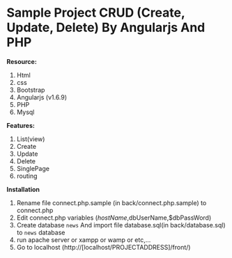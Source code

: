 # Sample Project CRUD (Create, Update, Delete) By Angularjs And PHP
<b>Resource:</b>
1. Html
2. css
3. Bootstrap
4. Angularjs (v1.6.9)
5. PHP
6. Mysql


<b>Features:</b>
1. List(view)
2. Create
3. Update
4. Delete
5. SinglePage
6. routing

<b> Installation </b>
1. Rename file connect.php.sample (in back/connect.php.sample) to connect.php
2. Edit connect.php variables ($hostName,$dbUserName,$dbPassWord)
3. Create database `news` And import file database.sql(in back/database.sql) to `news` database
4. run apache server or xampp or wamp or etc,...
5. Go to localhost (http://[localhost/PROJECTADDRESS]/front/)

